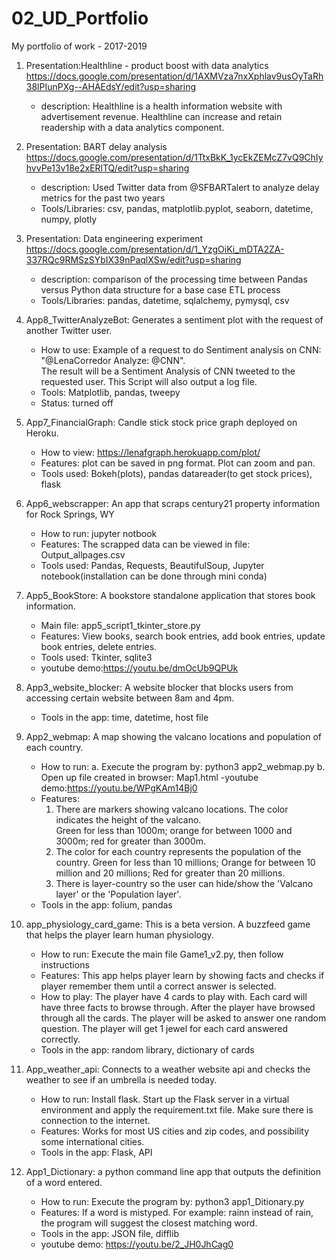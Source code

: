 # 02_UD_Portfolio
My portfolio of work - 2017-2019

1) Presentation:Healthline - product boost with data analytics
   https://docs.google.com/presentation/d/1AXMVza7nxXphlav9usOyTaRh38lPIunPXg--AHAEdsY/edit?usp=sharing
   - description: Healthline is a health information website with advertisement revenue. Healthline can increase and retain  	  readership with a data analytics component.
   
2) Presentation: BART delay analysis
   https://docs.google.com/presentation/d/1TtxBkK_1ycEkZEMcZ7vQ9ChIyhvvPe13v18e2xERlTQ/edit?usp=sharing 
   - description: Used Twitter data from @SFBARTalert to analyze delay metrics for the past two years
   - Tools/Libraries: csv, pandas, matplotlib.pyplot, seaborn, datetime, numpy, plotly  

3) Presentation: Data engineering experiment 
    https://docs.google.com/presentation/d/1_YzgOiKi_mDTA2ZA-337RQc9RMSzSYbIX39nPaqlXSw/edit?usp=sharing
	- description: comparison of the processing time between Pandas versus Python data structure for a base case ETL process
	- Tools/Libraries: pandas, datetime, sqlalchemy, pymysql, csv

4) App8_TwitterAnalyzeBot: Generates a sentiment plot with the request of another Twitter user.
	- How to use: Example of a request to do Sentiment analysis on CNN: "@LenaCorredor Analyze: @CNN".  
		      The result will be a Sentiment Analysis of CNN tweeted to the requested user.
	   	      This Script will also output a log file.
	- Tools: Matplotlib, pandas, tweepy  
	- Status: turned off
	
5) App7_FinancialGraph: Candle stick stock price graph deployed on Heroku.
	- How to view: https://lenafgraph.herokuapp.com/plot/
	- Features: plot can be saved in png format. Plot can zoom and pan.
	- Tools used: Bokeh(plots), pandas datareader(to get stock prices), flask

6) App6_webscrapper: An app that scraps century21 property information for Rock Springs, WY
	- How to run: jupyter notbook
	- Features: The scrapped data can be viewed in file: Output_allpages.csv
	- Tools used: Pandas, Requests, BeautifulSoup, Jupyter notebook(installation can be done through mini conda)

7) App5_BookStore: A bookstore standalone application that stores book information.
	- Main file: app5_script1_tkinter_store.py
	- Features: View books, search book entries, add book entries, update book entries, delete entries.
	- Tools used: Tkinter, sqlite3
	- youtube demo:https://youtu.be/dmOcUb9QPUk

8) App3_website_blocker: A website blocker that blocks users from accessing certain website between 8am and 4pm.
	- Tools in the app: time, datetime, host file

9) App2_webmap: A map showing the valcano locations and population of each country.
	- How to run: 
	  a. Execute the program by: python3 app2_webmap.py
	  b. Open up file created in browser: Map1.html
	-youtube demo:https://youtu.be/WPgKAm14Bj0
	- Features: 
	  1) There are markers showing valcano locations. The color indicates the height of the valcano. 			  
	     Green for less than 1000m; orange for between 1000 and 3000m; red for greater than 3000m.
	  2) The color for each country represents the population of the country. Green for less than 
	     10 millions; Orange for between 10 million and 20 millions; Red for greater than 20 millions.
	  3) There is layer-country so the user can hide/show the 'Valcano layer' or the 'Population layer'.
	- Tools in the app: folium, pandas

10) app_physiology_card_game: This is a beta version. A buzzfeed game that helps the player learn human physiology.
	- How to run: Execute the main file Game1_v2.py, then follow instructions
	- Features: This app helps player learn by showing facts and checks if player remember them until a correct 
		    answer is selected.
	- How to play: The player have 4 cards to play with. Each card will have three facts to browse through.
                     After the player have browsed through all the cards. The player will be asked to answer one random
                     question. The player will get 1 jewel for each card answered correctly.
	- Tools in the app: random library, dictionary of cards

11) App_weather_api: Connects to a weather website api and checks the weather to see if an umbrella is needed today.
	- How to run: Install flask. Start up the Flask server in a virtual environment and apply the requirement.txt file. 
		      Make sure there is connection to the internet.
	- Features: Works for most US cities and zip codes, and possibility some international cities.
	- Tools in the app: Flask, API

12) App1_Dictionary: a python command line app that outputs the definition of a word entered.
	- How to run: Execute the program by: python3 app1_Ditionary.py
	- Features: If a word is mistyped. For example: rainn instead of rain, the program will suggest the closest matching word.
	- Tools in the app: JSON file, difflib
	- youtube demo: https://youtu.be/2_JH0JhCag0














